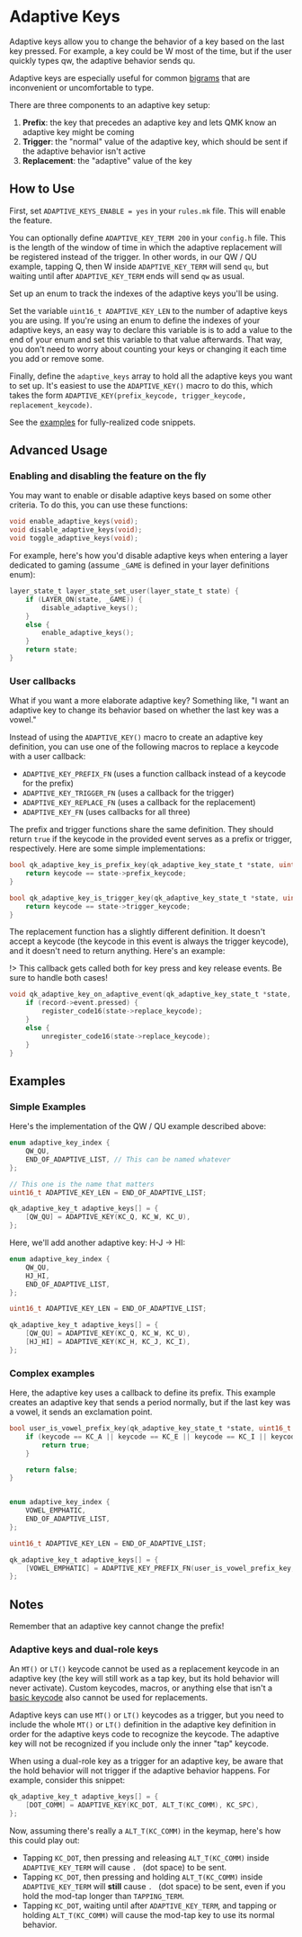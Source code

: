 # Adaptive Keys 

Adaptive keys allow you to change the behavior of a key based on the last key pressed. For example, a key could be W most of the time, but if the user quickly types qw, the adaptive behavior sends qu.

Adaptive keys are especially useful for common [bigrams](https://en.wikipedia.org/wiki/Bigram) that are inconvenient or uncomfortable to type.

There are three components to an adaptive key setup:

1. **Prefix**: the key that precedes an adaptive key and lets QMK know an adaptive key might be coming
2. **Trigger**: the "normal" value of the adaptive key, which should be sent if the adaptive behavior isn't active
3. **Replacement**: the "adaptive" value of the key

## How to Use

First, set `ADAPTIVE_KEYS_ENABLE = yes` in your `rules.mk` file. This will enable the feature.

You can optionally define `ADAPTIVE_KEY_TERM 200` in your `config.h` file. This is the length of the window of time in which the adaptive replacement will be registered instead of the trigger. In other words, in our QW / QU example, tapping Q, then W inside `ADAPTIVE_KEY_TERM` will send `qu`, but waiting until after `ADAPTIVE_KEY_TERM` ends will send `qw` as usual.

Set up an enum to track the indexes of the adaptive keys you'll be using.

Set the variable `uint16_t ADAPTIVE_KEY_LEN` to the number of adaptive keys you are using. If you're using an enum to define the indexes of your adaptive keys, an easy way to declare this variable is is to add a value to the end of your enum and set this variable to that value afterwards. That way, you don't need to worry about counting your keys or changing it each time you add or remove some.

Finally, define the `adaptive_keys` array to hold all the adaptive keys you want to set up. It's easiest to use the `ADAPTIVE_KEY()` macro to do this, which takes the form `ADAPTIVE_KEY(prefix_keycode, trigger_keycode, replacement_keycode)`.

See the [examples](#examples) for fully-realized code snippets.

## Advanced Usage
### Enabling and disabling the feature on the fly

You may want to enable or disable adaptive keys based on some other criteria. To do this, you can use these functions:

```c
void enable_adaptive_keys(void);
void disable_adaptive_keys(void);
void toggle_adaptive_keys(void);
```

For example, here's how you'd disable adaptive keys when entering a layer dedicated to gaming (assume `_GAME` is defined in your layer definitions enum):

```c
layer_state_t layer_state_set_user(layer_state_t state) {
    if (LAYER_ON(state, _GAME)) {
        disable_adaptive_keys();
    }
    else {
        enable_adaptive_keys();
    }
    return state;
}
```
### User callbacks

What if you want a more elaborate adaptive key? Something like, "I want an adaptive key to change its behavior based on whether the last key was a vowel."

Instead of using the `ADAPTIVE_KEY()` macro to create an adaptive key definition, you can use one of the following macros to replace a keycode with a user callback:

* `ADAPTIVE_KEY_PREFIX_FN` (uses a function callback instead of a keycode for the prefix)
* `ADAPTIVE_KEY_TRIGGER_FN` (uses a callback for the trigger)
* `ADAPTIVE_KEY_REPLACE_FN` (uses a callback for the replacement)
* `ADAPTIVE_KEY_FN` (uses callbacks for all three)

The prefix and trigger functions share the same definition. They should return `true` if the keycode in the provided event serves as a prefix or trigger, respectively. Here are some simple implementations:

```c
bool qk_adaptive_key_is_prefix_key(qk_adaptive_key_state_t *state, uint16_t keycode, keyrecord_t *record) {
    return keycode == state->prefix_keycode;
}

bool qk_adaptive_key_is_trigger_key(qk_adaptive_key_state_t *state, uint16_t keycode, keyrecord_t *record) {
    return keycode == state->trigger_keycode;
}
```

The replacement function has a slightly different definition. It doesn't accept a keycode (the keycode in this event is always the trigger keycode), and it doesn't need to return anything. Here's an example:

!> This callback gets called both for key press and key release events. Be sure to handle both cases!

```c
void qk_adaptive_key_on_adaptive_event(qk_adaptive_key_state_t *state, keyrecord_t *record) {
    if (record->event.pressed) {
        register_code16(state->replace_keycode);
    }
    else {
        unregister_code16(state->replace_keycode);
    }
}
```

## Examples

### Simple Examples

Here's the implementation of the QW / QU example described above: 

```c
enum adaptive_key_index {
    QW_QU,
    END_OF_ADAPTIVE_LIST, // This can be named whatever
};

// This one is the name that matters
uint16_t ADAPTIVE_KEY_LEN = END_OF_ADAPTIVE_LIST;

qk_adaptive_key_t adaptive_keys[] = {
    [QW_QU] = ADAPTIVE_KEY(KC_Q, KC_W, KC_U),
};
```

Here, we'll add another adaptive key: H-J -> HI:

```c
enum adaptive_key_index {
    QW_QU,
    HJ_HI,
    END_OF_ADAPTIVE_LIST,
};

uint16_t ADAPTIVE_KEY_LEN = END_OF_ADAPTIVE_LIST;

qk_adaptive_key_t adaptive_keys[] = {
    [QW_QU] = ADAPTIVE_KEY(KC_Q, KC_W, KC_U),
    [HJ_HI] = ADAPTIVE_KEY(KC_H, KC_J, KC_I),
};
```

### Complex examples

Here, the adaptive key uses a callback to define its prefix. This example creates an adaptive key that sends a period normally, but if the last key was a vowel, it sends an exclamation point.

```c
bool user_is_vowel_prefix_key(qk_adaptive_key_state_t *state, uint16_t keycode, keyrecord_t *record) {
    if (keycode == KC_A || keycode == KC_E || keycode == KC_I || keycode == KC_O || keycode == KC_U) {
        return true;
    }

    return false;
}


enum adaptive_key_index {
    VOWEL_EMPHATIC,
    END_OF_ADAPTIVE_LIST,
};

uint16_t ADAPTIVE_KEY_LEN = END_OF_ADAPTIVE_LIST;

qk_adaptive_key_t adaptive_keys[] = {
    [VOWEL_EMPHATIC] = ADAPTIVE_KEY_PREFIX_FN(user_is_vowel_prefix_key, KC_DOT, KC_EXLM)
};

```

## Notes

Remember that an adaptive key cannot change the prefix!

### Adaptive keys and dual-role keys

An `MT()` or `LT()` keycode cannot be used as a replacement keycode in an adaptive key (the key will still work as a tap key, but its hold behavior will never activate). Custom keycodes, macros, or anything else that isn't a [basic keycode](keycodes_basic.md) also cannot be used for replacements.

Adaptive keys can use `MT()` or `LT()` keycodes as a trigger, but you need to include the whole `MT()` or `LT()` definition in the adaptive key definition in order for the adaptive keys code to recognize the keycode. The adaptive key will not be recognized if you include only the inner "tap" keycode.

When using a dual-role key as a trigger for an adaptive key, be aware that the hold behavior will not trigger if the adaptive behavior happens. For example, consider this snippet:

```c
qk_adaptive_key_t adaptive_keys[] = {
    [DOT_COMM] = ADAPTIVE_KEY(KC_DOT, ALT_T(KC_COMM), KC_SPC),
};
```

Now, assuming there's really a `ALT_T(KC_COMM)` in the keymap, here's how this could play out:

* Tapping `KC_DOT`, then pressing and releasing `ALT_T(KC_COMM)` inside `ADAPTIVE_KEY_TERM` will cause `. ` (dot space) to be sent.
* Tapping `KC_DOT`, then pressing and holding `ALT_T(KC_COMM)` inside `ADAPTIVE_KEY_TERM` will **still** cause `. ` (dot space) to be sent, even if you hold the mod-tap longer than `TAPPING_TERM`.
* Tapping `KC_DOT`, waiting until after `ADAPTIVE_KEY_TERM`, and tapping or holding `ALT_T(KC_COMM)` will cause the mod-tap key to use its normal behavior.
